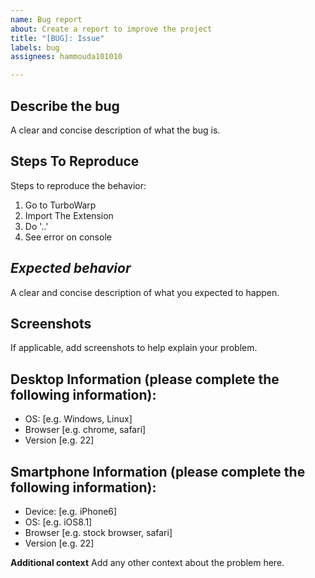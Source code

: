```yaml
---
name: Bug report
about: Create a report to improve the project
title: "[BUG]: Issue"
labels: bug
assignees: hammouda101010

---
```


## **Describe the bug**
A clear and concise description of what the bug is.

## **Steps To Reproduce**
Steps to reproduce the behavior:
1. Go to TurboWarp
2. Import The Extension
3. Do '..'
4. See error on console

## _**Expected behavior**_
A clear and concise description of what you expected to happen.

## **Screenshots**
If applicable, add screenshots to help explain your problem.

## **Desktop Information (please complete the following information):**
 - OS: [e.g. Windows, Linux]
 - Browser [e.g. chrome, safari]
 - Version [e.g. 22]

## **Smartphone Information (please complete the following information):**
 - Device: [e.g. iPhone6]
 - OS: [e.g. iOS8.1]
 - Browser [e.g. stock browser, safari]
 - Version [e.g. 22]

**Additional context**
Add any other context about the problem here.
